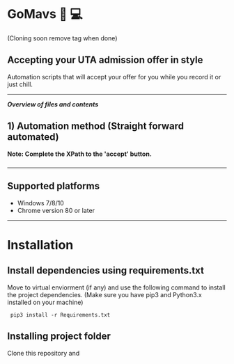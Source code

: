 # GoMavs  🐎 💻
(Cloning soon remove tag when done)
 
## Accepting your UTA admission offer in style 
Automation scripts that will accept your offer for you while you record it or just chill.
_______________________________________________________________________________________________
___Overview of files and contents___

## 1) Automation method (Straight forward automated)
__Note: Complete the XPath to the 'accept' button.__
 
##### 

_______________________________________________________________________________________________
## Supported platforms

* Windows 7/8/10
* Chrome version 80 or later

_______________________________________________________________________________________________
# Installation

## Install dependencies using requirements.txt
Move to virtual enviorment (if any) and use the following command to install the project dependencies.
(Make sure you have pip3 and Python3.x installed on your machine)

``` pip3 install -r Requirements.txt```

## Installing project folder
Clone this repository and 
